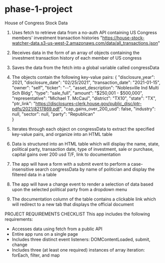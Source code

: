 # phase-1-project
House of Congress Stock Data

1. Uses fetch to retrieve data from a no-auth API containing US Congress members' investment transaction histories "https://house-stock-watcher-data.s3-us-west-2.amazonaws.com/data/all_transactions.json"

2. Receives data in the form of an array of objects containing the investment transaction history of each member of US congress

3. Saves the data from the fetch into a global variable called congressData

4. The objects contain the following key-value pairs: 
{
 "disclosure_year": 2021, 
 "disclosure_date": "02/25/2021", 
 "transaction_date": "2021-01-15", 
 "owner": "self", 
 "ticker": "--", 
 "asset_description": "Noblesville Ind Multi Sch Bldg", 
 "type": "sale_full", 
 "amount": "$250,001 - $500,000", 
 "representative": "Michael T. McCaul", 
 "district": "TX10", 
 "state": "TX", 
 "ptr_link": "https://disclosures-clerk.house.gov/public_disc/ptr-pdfs/2021/8217869.pdf",
 "cap_gains_over_200_usd": false, 
 "industry": null, 
 "sector": null, 
 "party": "Republican"   
}

5. Iterates through each object on congressData to extract the specified key-value pairs, and organize into an HTML table

6. Data is structured into an HTML table which will display the name, state, political party, transaction date, type of investment, sale or purchase, capital gains over 200 usd T/F, link to documentation

7. The app will have a form with a submit event to perform a case-insensitive search congressData by name of politician and display the filtered data in a table

8. The app will have a change event to render a selection of data based upon the selected political party from a dropdown menu


9. The documentation column of the table contains a clickable link which will redirect to a new tab that displays the official document

PROJECT REQUIREMENTS CHECKLIST
This app includes the following requirements:

- Accesses data using fetch from a public API
- Entire app runs on a single page
- Includes three distinct event listeners: DOMContentLoaded, submit, change
- Includes three (at least one required) instances of array iteration: forEach, filter, and map

